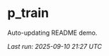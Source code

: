 # p_train

Auto-updating README demo.

<!--START_SECTION:status-->
_Last run: 2025-09-10 21:27 UTC_
<!--END_SECTION:status-->
























































































































































































































































































































































































































































